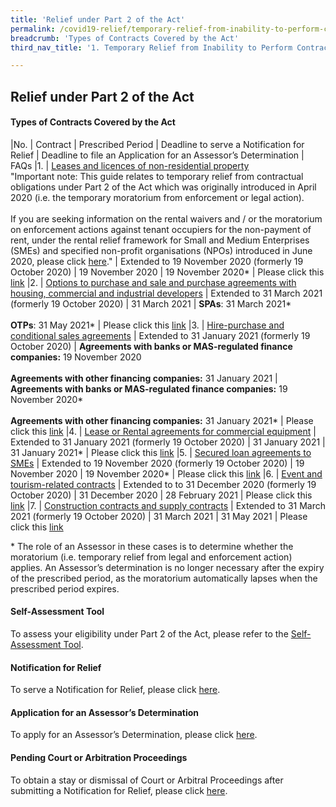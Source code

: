 ```yaml
---
title: 'Relief under Part 2 of the Act'
permalink: /covid19-relief/temporary-relief-from-inability-to-perform-contract
breadcrumb: 'Types of Contracts Covered by the Act'
third_nav_title: '1. Temporary Relief from Inability to Perform Contractual Obligations'

---
```


## Relief under Part 2 of the Act ##

#### Types of Contracts Covered by the Act ####

|No. | Contract | Prescribed Period | Deadline to serve a Notification for Relief | Deadline to file an Application for an Assessor’s Determination | FAQs
|1. | [Leases and licences of non-residential property](/files/Tenants1.pdf) <br>"Important note: This guide relates to temporary relief from contractual obligations under Part 2 of the Act which was originally introduced in April 2020 (i.e. the temporary moratorium from enforcement or legal action). <br><br>If you are seeking information on the rental waivers and / or the moratorium on enforcement actions against tenant occupiers for the non-payment of rent, under the rental relief framework for Small and Medium Enterprises (SMEs) and specified non-profit organisations (NPOs) introduced in June 2020, please click [here](https://www.mlaw.gov.sg/covid19-relief/rental-relief-framework-for-smes)." | Extended to 19 November 2020 (formerly 19 October 2020) | 19 November 2020 | 19 November 2020* | Please click this [link](https://www.mlaw.gov.sg/covid19-relief/faq/lease-licence)
|2. | [Options to purchase and sale and purchase agreements with housing, commercial and industrial developers](/files/Buyers2.pdf) | Extended to 31 March 2021 (formerly 19 October 2020) | 31 March 2021 | **SPAs**: 31 March 2021* <br><br>**OTPs**: 31 May 2021* | Please click this [link](https://www.mlaw.gov.sg/covid19-relief/faq/otps-and-s-and-p-agreements) 
|3. | [Hire-purchase and conditional sales agreements](/files/Hires1.pdf) | Extended to 31 January 2021 (formerly 19 October 2020) | **Agreements with banks or MAS-regulated finance companies:** 19 November 2020 <br><br>**Agreements with other financing companies:** 31 January 2021 | **Agreements with banks or MAS-regulated finance companies:** 19 November 2020* <br><br>**Agreements with other financing companies:** 31 January 2021* | Please click this [link](https://www.mlaw.gov.sg/covid19-relief/faq/hire-purchase-agreements)
|4. | [Lease or Rental agreements for commercial equipment](/files/Renters1.pdf) | Extended to 31 January 2021 (formerly 19 October 2020) | 31 January 2021 | 31 January 2021* |  Please click this [link](https://www.mlaw.gov.sg/covid19-relief/faq/rental-agreements)
|5. | [Secured loan agreements to SMEs](/files/SMEs1.pdf)  | Extended to 19 November 2020 (formerly 19 October 2020) | 19 November 2020 | 19 November 2020* | Please click this [link](https://www.mlaw.gov.sg/covid19-relief/faq/sme-loans)
|6. | [Event and tourism-related contracts](/files/Events-Tourism1.pdf) | Extended to to 31 December 2020  (formerly 19 October 2020) | 31 December 2020  | 28 February 2021 | Please click this [link](https://www.mlaw.gov.sg/covid19-relief/faq/event-or-tourism-related-contract)
|7. | [Construction contracts and supply contracts](/files/Construction1.pdf) | Extended to 31 March 2021 (formerly 19 October 2020) | 31 March 2021 | 31 May 2021 | Please click this [link](https://www.mlaw.gov.sg/covid19-relief/faq/construction)

\* The role of an Assessor in these cases is to determine whether the moratorium (i.e. temporary relief from legal and enforcement action) applies. An Assessor’s determination is no longer necessary after the expiry of the prescribed period, as the moratorium automatically lapses when the prescribed period expires. 

#### Self-Assessment Tool ####
To assess your eligibility under Part 2 of the Act, please refer to the [Self-Assessment Tool](https://www.mlaw.gov.sg/covid19-relief/tool).

#### Notification for Relief ####
To serve a Notification for Relief, please click [here](https://www.mlaw.gov.sg/covid19-relief/notification-for-relief).

#### Application for an Assessor’s Determination ####
To apply for an Assessor’s Determination, please click [here](https://www.mlaw.gov.sg/covid19-relief/application-for-assessor).

#### Pending Court or Arbitration Proceedings ####
To obtain a stay or dismissal of Court or Arbitral Proceedings after submitting a Notification for Relief, please click [here](https://www.mlaw.gov.sg/covid19-relief/memorandum-of-notification).
